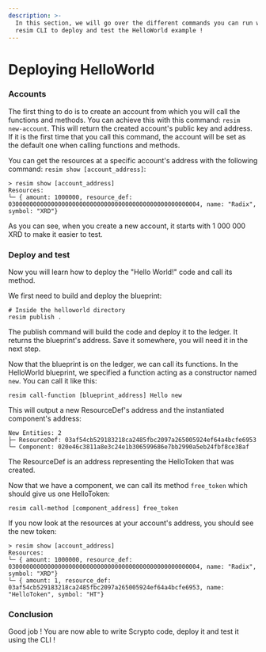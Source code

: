```yaml
---
description: >-
  In this section, we will go over the different commands you can run with the
  resim CLI to deploy and test the HelloWorld example !
---
```


# Deploying HelloWorld

### Accounts

The first thing to do is to create an account from which you will call the functions and methods. You can achieve this with this command: `resim new-account`. This will return the created account's public key and address. If it is the first time that you call this command, the account will be set as the default one when calling functions and methods.

You can get the resources at a specific account's address with the following command: `resim show [account_address]`:

```
> resim show [account_address]
Resources:
└─ { amount: 1000000, resource_def: 030000000000000000000000000000000000000000000000000004, name: "Radix", symbol: "XRD"}
```

As you can see, when you create a new account, it starts with 1 000 000 XRD to make it easier to test.

### Deploy and test

Now you will learn how to deploy the "Hello World!" code and call its method.

We first need to build and deploy the blueprint:

```
# Inside the helloworld directory
resim publish .
```

The publish command will build the code and deploy it to the ledger. It returns the blueprint's address. Save it somewhere, you will need it in the next step.

Now that the blueprint is on the ledger, we can call its functions. In the HelloWorld blueprint, we specified a function acting as a constructor named `new`. You can call it like this:

```
resim call-function [blueprint_address] Hello new
```

This will output a new ResourceDef's address and the instantiated component's address:

```
New Entities: 2
├─ ResourceDef: 03af54cb529183218ca2485fbc2097a265005924ef64a4bcfe6953
└─ Component: 020e46c3811a8e3c24e1b306599686e7bb2990a5eb24fbf8ce38af
```

The ResourceDef is an address representing the HelloToken that was created.

Now that we have a component, we can call its method `free_token` which should give us one HelloToken:

```
resim call-method [component_address] free_token
```

If you now look at the resources at your account's address, you should see the new token:

```
> resim show [account_address]
Resources:
└─ { amount: 1000000, resource_def: 030000000000000000000000000000000000000000000000000004, name: "Radix", symbol: "XRD"}
└─ { amount: 1, resource_def: 03af54cb529183218ca2485fbc2097a265005924ef64a4bcfe6953, name: "HelloToken", symbol: "HT"}
```

### Conclusion

Good job ! You are now able to write Scrypto code, deploy it and test it using the CLI !
